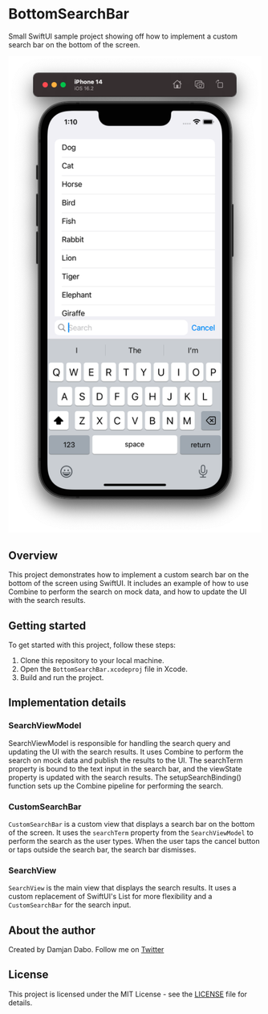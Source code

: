 # BottomSearchBar

Small SwiftUI sample project showing off how to implement a custom search bar on the bottom of the screen.

![Screenshot](screenshot.png)

## Overview

This project demonstrates how to implement a custom search bar on the bottom of the screen using SwiftUI. It includes an example of how to use Combine to perform the search on mock data, and how to update the UI with the search results.

## Getting started

To get started with this project, follow these steps:

1. Clone this repository to your local machine.
2. Open the `BottomSearchBar.xcodeproj` file in Xcode.
3. Build and run the project.

## Implementation details

### SearchViewModel

SearchViewModel is responsible for handling the search query and updating the UI with the search results. It uses Combine to perform the search on mock data and publish the results to the UI. The searchTerm property is bound to the text input in the search bar, and the viewState property is updated with the search results. The setupSearchBinding() function sets up the Combine pipeline for performing the search.

### CustomSearchBar

`CustomSearchBar` is a custom view that displays a search bar on the bottom of the screen. It uses the `searchTerm` property from the `SearchViewModel` to perform the search as the user types. When the user taps the cancel button or taps outside the search bar, the search bar dismisses.

### SearchView

`SearchView` is the main view that displays the search results. 
It uses a custom replacement of SwiftUI's List for more flexibility and a `CustomSearchBar` for the search input.

## About the author

Created by Damjan Dabo. Follow me on [Twitter](https://twitter.com/DamjanDabo)

## License

This project is licensed under the MIT License - see the [LICENSE](LICENSE) file for details.
